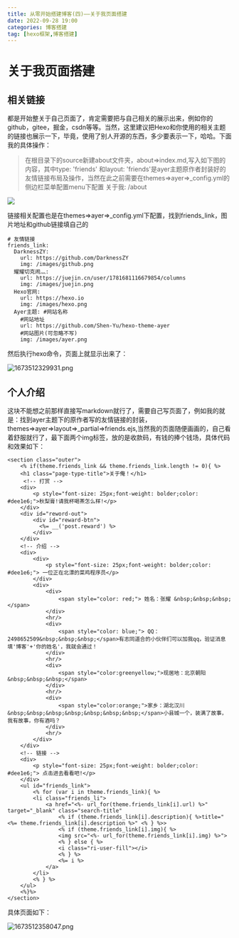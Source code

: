 ```yaml
---
title: 从零开始搭建博客(四)——关于我页面搭建
date: 2022-09-28 19:00
categories: 博客搭建
tag: [hexo框架,博客搭建] 
---
```


<meta name="referrer" content="no-referrer" />

# 关于我页面搭建

## 相关链接

都是开始整关于自己页面了，肯定需要把与自己相关的展示出来，例如你的github，gitee，掘金，csdn等等。当然，这里建议把Hexo和你使用的相关主题的链接也展示一下，毕竟，使用了别人开源的东西，多少要表示一下，哈哈。下面我的具体操作：

> 在根目录下的source新建about文件夹，about=>index.md,写入如下图的内容，其中type: 'friends' 和layout: 'friends'是ayer主题原作者封装好的友情链接布局及操作，当然在此之前需要在themes=>ayer=>_config.yml的侧边栏菜单配置menu下配置   关于我: /about

![](https://cdn.jsdelivr.net/gh/DarknessZY/myblog@master/img/image-20220928181752870.png)

链接相关配置也是在themes=>ayer=>_config.yml下配置，找到friends_link，图片地址和github链接填自己的

```
# 友情链接
friends_link:
  DarknessZY:
    url: https://github.com/DarknessZY
    img: /images/github.png
  耀耀切克闹灬:
    url: https://juejin.cn/user/1781681116679854/columns
    img: /images/juejin.png
  Hexo官网:
    url: https://hexo.io
    img: /images/hexo.png
  Ayer主题: #网站名称
    #网站地址
    url: https://github.com/Shen-Yu/hexo-theme-ayer
    #网站图片(可忽略不写)
    img: /images/ayer.png
```

然后执行hexo命令，页面上就显示出来了：


![1673512329931.png](https://p3-juejin.byteimg.com/tos-cn-i-k3u1fbpfcp/0677d7cf6a9e471986f05d8becb63497~tplv-k3u1fbpfcp-watermark.image?)

## 个人介绍

这块不能想之前那样直接写markdown就行了，需要自己写页面了，例如我的就是：找到ayer主题下的原作者写的友情链接的封装，themes=>ayer=>layout=>_partial=>friends.ejs,当然我的页面随便画画的，自己看着舒服就行了，最下面两个img标签，放的是收款码，有钱的捧个钱场，具体代码和效果如下：

```
<section class="outer">
    <% if(theme.friends_link && theme.friends_link.length != 0){ %>
    <h1 class="page-type-title">关于俺！</h1>
     <!-- 打赏 -->
    <div>
        <p style="font-size: 25px;font-weight: bolder;color: #dee1e6;">秋梨膏!请我杯喝茶怎么样!</p> 
    </div>
    <div id="reword-out">
        <div id="reward-btn">
          <%= __('post.reward') %>
        </div>
    </div>
    <!-- 介绍 -->
    <div>
        <div>
            <p style="font-size: 25px;font-weight: bolder;color: #dee1e6;"> 一位正在北漂的菜鸡程序员</p> 
        </div>
        <div>
            <div>
                <span style="color: red;"> 姓名：张耀 &nbsp;&nbsp;&nbsp;</span>
            </div> 
            <hr/>
            <div>
                <span style="color: blue;"> QQ：2498652509&nbsp;&nbsp;&nbsp;</span>有志同道合的小伙伴们可以加我qq，验证消息填'博客'+'你的姓名'，我就会通过！
            </div>
            <hr/>
            <div>
                <span style="color:greenyellow;">现居地：北京朝阳&nbsp;&nbsp;&nbsp;</span>  
            </div>
            <hr/>
            <div>
                <span style="color:orange;">家乡：湖北汉川&nbsp;&nbsp;&nbsp;&nbsp;&nbsp;&nbsp;&nbsp;</span>小县城一个，装满了故事，我有故事，你有酒吗？
            </div>
            <hr/>
        </div>  
    </div>
    <!-- 链接 -->
    <div>
        <p style="font-size: 25px;font-weight: bolder;color: #dee1e6;"> 点击进去看看吧!</p> 
    </div>
    <ul id="friends_link">
        <% for (var i in theme.friends_link){ %>
        <li class="friends_li">
            <a href="<%- url_for(theme.friends_link[i].url) %>" target="_blank" class="search-title"
                <% if (theme.friends_link[i].description){ %>title="<%= theme.friends_link[i].description %>" <% } %>>
                <% if (theme.friends_link[i].img){ %>
                <img src="<%- url_for(theme.friends_link[i].img) %>">
                <% } else { %>
                <i class="ri-user-fill"></i>
                <% } %>
                <%= i %>
            </a>
        </li>
        <% } %>
    </ul>
    <%}%>
</section>
```
 具体页面如下：

![1673512358047.png](https://p3-juejin.byteimg.com/tos-cn-i-k3u1fbpfcp/105de2b32abf4e6cb882ace37923faa7~tplv-k3u1fbpfcp-watermark.image?)
